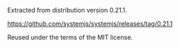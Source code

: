 Extracted from distribution version 0.21.1.

https://github.com/systemjs/systemjs/releases/tag/0.21.1

Reused under the terms of the MIT license.
